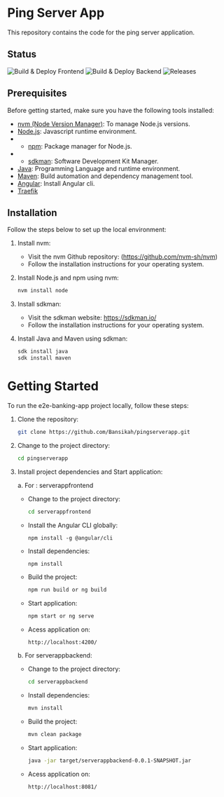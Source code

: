 # Ping Server App
This repository contains the code for the ping server application.

## Status
![Build & Deploy Frontend](https://github.com/Bansikah/pingserverapp/actions/workflows/build-frontend.yml) ![Build & Deploy Backend](https://github.com/Bansikah/pingserverapp/actions/workflows/build-backend.yaml) ![Releases](https://github.com/Bansikah/pingserverapp/actions/workflows/release.yml)

## Prerequisites

Before getting started, make sure you have the following tools installed:

- [nvm (Node Version Manager)](https://github.com/nvm-sh/nvm): To manage Node.js versions.
- [Node.js](https://nodejs.org/): Javascript runtime environment.
- - [npm](https://www.npmjs.com/): Package manager for Node.js.
- - [sdkman](https://sdkman.io/): Software Development Kit Manager.
- [Java](https://www.java.com/): Programming Language and runtime environment.
- [Maven](https://maven.apache.org/): Build automation and dependency management tool.
- [Angular](https://github.com/angular/angular-cli): Install Angular cli.
- [Traefik](https://doc.traefik.io/traefik/)

## Installation

Follow the steps below to set up the local environment:

1. Install nvm:
   - Visit the nvm Github repository: (https://github.com/nvm-sh/nvm)
   - Follow the installation instructions for your operating system.

2. Install Node.js and npm using nvm:
   ```bash
   nvm install node
   ```

3. Install sdkman:
   - Visit the sdkman website: https://sdkman.io/
   - Follow the installation instructions for your operating system.

4. Install Java and Maven using sdkman:
   ```bash
   sdk install java
   sdk install maven
   ```

# Getting Started

To run the e2e-banking-app project locally, follow these steps:

1. Clone the repository:
   ```bash
   git clone https://github.com/Bansikah/pingserverapp.git 
   ```

2. Change to the project directory:
   ```bash
   cd pingserverapp
   ```

3. Install project dependencies and Start application:
   
   a. For : serverappfrontend
      - Change to the project directory:
        ```bash
        cd serverappfrontend
        ```
     - Install the Angular CLI globally:
        ```
        npm install -g @angular/cli
        ```
      - Install dependencies:
        ```bash
        npm install
        ```
      - Build the project:
        ```bash
        npm run build or ng build
        ```
      - Start application:
        ```bash
        npm start or ng serve
        ```
     - Acess application on:
       ```
       http://localhost:4200/
       ```

   b. For serverappbackend:
      - Change to the project directory:
        ```bash
        cd serverappbackend
        ```
      - Install dependencies:
        ```bash
        mvn install
        ```
      - Build the project:
        ```bash
        mvn clean package
        ```
      - Start application:
        ```bash
        java -jar target/serverappbackend-0.0.1-SNAPSHOT.jar
        ```
     - Acess application on:
       ```
       http://localhost:8081/
       ```
